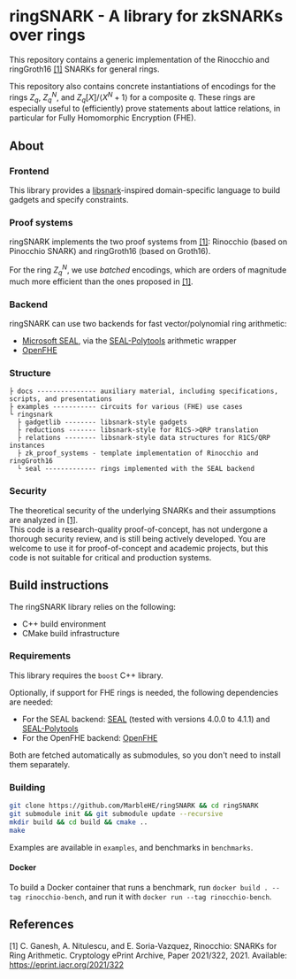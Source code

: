 # ringSNARK - A library for zkSNARKs over rings
This repository contains a generic implementation of the Rinocchio and ringGroth16 [[1]](#1) SNARKs for general rings. 

This repository also contains concrete instantiations of encodings for the rings $Z_q$, $Z_q^N$, and $Z_q[X]/\langle X^N+1\rangle$ for a composite $q$. 
These rings are especially useful to (efficiently) prove statements about lattice relations, in particular for Fully Homomorphic Encryption (FHE). 

## About
### Frontend
This library provides a [libsnark](https://github.com/scipr-lab/libsnark)-inspired domain-specific language to build gadgets and specify constraints. 

### Proof systems
ringSNARK implements the two proof systems from [[1]](#1): Rinocchio (based on Pinocchio SNARK) and ringGroth16 (based on Groth16). 

For the ring $Z_q^N$, we use _batched_ encodings, which are orders of magnitude much more efficient than the ones proposed in [[1]](#1). 

### Backend
ringSNARK can use two backends for fast vector/polynomial ring arithmetic: 
- [Microsoft SEAL](https://github.com/microsoft/SEAL), via the [SEAL-Polytools](https://github.com/MarbleHE/SEAL-Polytools) arithmetic wrapper
- [OpenFHE](https://github.com/openfheorg/openfhe-development)

### Structure 
```
├ docs --------------- auxiliary material, including specifications, scripts, and presentations
├ examples ----------- circuits for various (FHE) use cases
└ ringsnark
  ├ gadgetlib -------- libsnark-style gadgets
  ├ reductions ------- libsnark-style for R1CS->QRP translation
  ├ relations -------- libsnark-style data structures for R1CS/QRP instances
  ├ zk_proof_systems - template implementation of Rinocchio and ringGroth16
  └ seal ------------- rings implemented with the SEAL backend
```

### Security
The theoretical security of the underlying SNARKs and their assumptions are analyzed in [[1]](#1).  
This code is a research-quality proof-of-concept, has not undergone a thorough security review, and is still being actively developed. 
You are welcome to use it for proof-of-concept and academic projects, but this code is not suitable for critical and production systems. 

## Build instructions

The ringSNARK library relies on the following:
- C++ build environment
- CMake build infrastructure

### Requirements
This library requires the `boost` C++ library. 

Optionally, if support for FHE rings is needed, the following dependencies are needed: 
- For the SEAL backend: [SEAL](https://github.com/microsoft/SEAL) (tested with versions 4.0.0 to 4.1.1) and [SEAL-Polytools](https://MarbleHE/SEAL-Polytools)
- For the OpenFHE backend: [OpenFHE](https://github.com/openfheorg/openfhe-development)
  
Both are fetched automatically as submodules, so you don't need to install them separately. 

### Building
```bash
git clone https://github.com/MarbleHE/ringSNARK && cd ringSNARK
git submodule init && git submodule update --recursive
mkdir build && cd build && cmake ..
make
```

Examples are available in `examples`, and benchmarks in `benchmarks`. 

#### Docker
To build a Docker container that runs a benchmark, run `docker build . --tag rinocchio-bench`, and run it with `docker run --tag rinocchio-bench`. 

## References
<a id="1">[1]</a> C. Ganesh, A. Nitulescu, and E. Soria-Vazquez, Rinocchio: SNARKs for Ring Arithmetic. Cryptology ePrint Archive, Paper 2021/322, 2021. Available: https://eprint.iacr.org/2021/322
